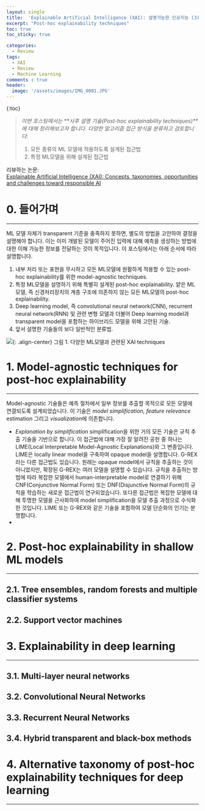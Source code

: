 ```yaml
---
layout: single
title:  'Explainable Artificial Intelligence (XAI): 설명가능한 인공지능 (3)'
excerpt: "Post-hoc explainability techniques"
toc: true
toc_sticky: true

categories:
  - Review
tags:
  - XAI
  - Review
  - Machine Learning
comments : true
header:
  image: '/assets/images/IMG_0001.JPG'
---
```

{:toc}


> _이번 포스팅에서는 **사후 설명 기술(Post-hoc explainability techniques)**에 대해 정리해보고자 합니다. 다양한 알고리즘 접근 방식을 분류하고 검토합니다:_  
> 1) 모든 종류의 ML 모델에 적용하도록 설계된 접근법  
> 2) 특정 ML모델을 위해 설계된 접근법

리뷰하는 논문:  
[Explainable Artificial Intelligence (XAI): Concepts, taxonomies, opportunities and challenges toward responsible AI](https://www.sciencedirect.com/science/article/pii/S1566253519308103)

# 0. 들어가며
-------
ML 모델 자체가 transparent 기준을 충족하지 못하면, 별도의 방법을 고안하여 결정을 설명해야 합니다. 이는 이미 개발된 모델이 주어진 입력에 대해 예측을 생성하는 방법에 대한 이해 가능한 정보를 전달하는 것이 목적입니다. 
이 포스팅에서는 아래 순서에 따라 설명합니다.  
1. 내부 처리 또는 표현을 무시하고 모든 ML모델에 원활하게 적용할 수 있는 post-hoc explainability를 위한 model-agnostic techniques.
2. 특정 ML모델을 설명하기 위해 특별히 설계된 post-hoc explainability. 얕은 ML모델, 즉 신경처리장치의 계층 구조에 의존하지 않는 모든 ML모델의 post-hoc explainability.
3. Deep learning model, 즉 convolutional neural network(CNN), recurrent neural network(RNN) 및 관련 변형 모델과 더불어 Deep learning model과 transparent model을 포함하는 하이브리드 모델을 위해 고안된 기술.
4. 앞서 설명한 기술들의 보다 일반적인 분류법.

![](https://ars.els-cdn.com/content/image/1-s2.0-S1566253519308103-gr6.jpg){: .align-center}
그림 1. 다양한 ML모델과 관련된 XAI techniques  

# 1. Model-agnostic techniques for post-hoc explainability
--------
Model-agnostic 기술들은 예측 절차에서 일부 정보를 추출할 목적으로 모든 모델에 연결되도록 설계되었습니다. 이 기술은 *model simplification, feature relevance* estimation 그리고 *visualization*에 의존합니다.
- *Explanation by simplification*  simplification을 위한 거의 모든 기술은 규칙 추출 기술을 기반으로 합니다. 이 접근법에 대해 가장 잘 알려진 공헌 중 하나는 LIME(Local Interpretable Model-Agnostic Explanations)와 그 변종입니다. LIME은 locally linear model을 구축하여 opaque model을 설명합니다. G-REX라는 다른 접근법도 있습니다. 원래는 opaque model에서 규칙을 추출하는 것이 아니었지만, 확장된 G-REX는 여러 모델을 설명할 수 있습니다. 규칙을 추출하는 방법에 따라 복잡한 모델에서 human-interpretable model로 연결하기 위해 CNF(Conjunctive Normal Form) 또는 DNF(Disjunctive Normal Form)의 규칙을 학습하는 새로운 접근법이 연구되었습니다. 또다른 접근법은 복잡한 모델에 대해 투명한 모델을 근사화하여 model simplification을 모델 추출 과정으로 수식화한 것입니다. LIME 또는 G-REX와 같은 기술을 포함하여 모델 단순화의 인기는 분명합니다.
-  
# 2. Post-hoc explainability in shallow ML models
--------
## 2.1. Tree ensembles, random forests and multiple classifier systems

## 2.2. Support vector machines
# 3. Explainability in deep learning
--------
## 3.1. Multi-layer neural networks
## 3.2. Convolutional Neural Networks
## 3.3. Recurrent Neural Networks
## 3.4. Hybrid transparent and black-box methods
# 4. Alternative taxonomy of post-hoc explainability techniques for deep learning
--------
